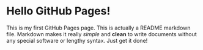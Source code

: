 # Hello GitHub Pages!

This is my first GitHub Pages page. This is actually a README markdown file. Markdown makes it really *simple* and __clean__ to write documents without any special software or lengthy syntax. Just get it done!
